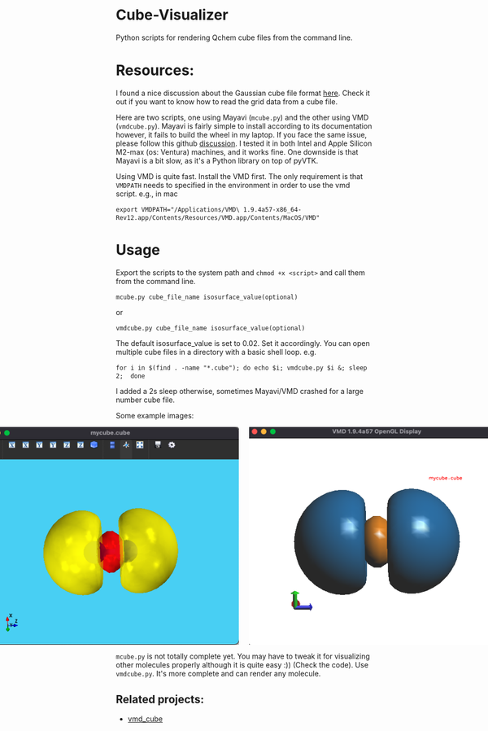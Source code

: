 # Cube-Visualizer

Python scripts for rendering Qchem cube files from the command line.

# Resources:

I found a nice discussion about the Gaussian cube file format [here](http://sobereva.com/125). Check it out if you want to know how to read the grid data from a cube file.

Here are two scripts, one using Mayavi (`mcube.py`) and the other using VMD (`vmdcube.py`).
Mayavi is fairly simple to install according to its documentation however, it fails to build the wheel in my laptop. If you face the same issue, please follow this github [discussion](https://github.com/enthought/mayavi/issues/1232). I tested it in both Intel and Apple Silicon M2-max (os: Ventura) machines, and it works fine. One downside is that Mayavi is a bit slow, as it's a Python library on top of pyVTK.

Using VMD is quite fast. Install the VMD first. The only requirement is that `VMDPATH` needs to specified in the environment in order to use the vmd script. e.g., in mac

```shell
export VMDPATH="/Applications/VMD\ 1.9.4a57-x86_64-Rev12.app/Contents/Resources/VMD.app/Contents/MacOS/VMD"
```

# Usage

Export the scripts to the system path and `chmod +x <script>` and call them from the command line.

```shell
mcube.py cube_file_name isosurface_value(optional)
```

or

```shell
vmdcube.py cube_file_name isosurface_value(optional)
```

The default isosurface_value is set to 0.02. Set it accordingly.
You can open multiple cube files in a directory with a basic shell loop. e.g.

```shell
for i in $(find . -name "*.cube"); do echo $i; vmdcube.py $i &; sleep 2;  done
```

I added a 2s sleep otherwise, sometimes Mayavi/VMD crashed for a large number cube file.

Some example images:

<div style="display:flex; justify-content: center;">
    <img src="imgs/mayavi_screenshot.png" alt="Mayavi" style="margin-right: 20px;">
    <img src="imgs/vmd_screenshot.png" alt="VMD">
</div>

`mcube.py` is not totally complete yet. You may have to tweak it for visualizing other molecules properly although it is quite easy :)) (Check the code). Use `vmdcube.py`. It's more complete and can render any molecule.

## Related projects:

- [vmd_cube](https://github.com/fevangelista/vmd_cube)
